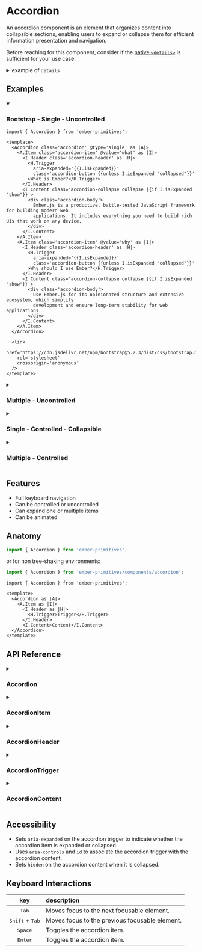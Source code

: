 # Accordion

An accordion component is an element that organizes content into collapsible sections, enabling users to expand or collapse them for efficient information presentation and navigation.

<Callout>

Before reaching for this component, consider if the [native `<details>`](https://developer.mozilla.org/en-US/docs/Web/HTML/Element/details) is sufficient for your use case.


<details><summary>example of <code>details</code></summary>

Like with the component, `<details>` and `<summary>` can be styled with CSS.

```gjs live preview
// No imports needed!
// Though, as a TODO: for this component, we'll soon have a multi-details 
// management wrapper in case you want only one `<details>` open at a time.

<template>
  <div class="demo">
    <details>
      <summary>the header</summary>

      <span>
        Ember.js is a productive, battle-tested JavaScript framework for building modern web
        applications. It includes everything you need to build rich UIs that work on any device.
      </span>
    </details>

    <details>
      <summary>another header</summary>

      <span>
        Ember.js is a productive, battle-tested JavaScript framework for building modern web
        applications. It includes everything you need to build rich UIs that work on any device.
      </span>
    </details>

    <details>
      <summary>a third header</summary>

      <span>
        Ember.js is a productive, battle-tested JavaScript framework for building modern web
        applications. It includes everything you need to build rich UIs that work on any device.
      </span>
    </details>
  </div>

  <style>
    details {
      position: relative;
      padding-bottom: 1rem;
    }
    summary {
      cursor: pointer;
      margin-bottom: -1rem;
      transition-property: all;
      transition-duration: 150ms;
      transition-timing-function: cubic-bezier(0.4, 0, 0.2, 1);

      background: white;
      padding: 0.5rem;
      color: black;
      border: 1px solid;
      border-radius: 0.25rem;
      position: relative;
      z-index: 2;
    }
    details[open] > summary {
      background: #dcdcff; 
      font-weight: bold;
      margin-bottom: 1rem;
    }

    details > span {
      position: relative;
      z-index: 1;
    }

    .demo {
      margin: 1rem; 
      padding: 1rem;
      display: grid;
      gap: 1rem;
    }
  </style>
</template>
```

</details>

</Callout>

## Examples

<details open>
<summary><h3>Bootstrap - Single - Uncontrolled</h3></summary>

```gjs live preview
import { Accordion } from 'ember-primitives';

<template>
  <Accordion class='accordion' @type='single' as |A|>
    <A.Item class='accordion-item' @value='what' as |I|>
      <I.Header class='accordion-header' as |H|>
        <H.Trigger
          aria-expanded='{{I.isExpanded}}'
          class='accordion-button {{unless I.isExpanded "collapsed"}}'
        >What is Ember?</H.Trigger>
      </I.Header>
      <I.Content class='accordion-collapse collapse {{if I.isExpanded "show"}}'>
        <div class='accordion-body'>
          Ember.js is a productive, battle-tested JavaScript framework for building modern web
          applications. It includes everything you need to build rich UIs that work on any device.
        </div>
      </I.Content>
    </A.Item>
    <A.Item class='accordion-item' @value='why' as |I|>
      <I.Header class='accordion-header' as |H|>
        <H.Trigger
          aria-expanded='{{I.isExpanded}}'
          class='accordion-button {{unless I.isExpanded "collapsed"}}'
        >Why should I use Ember?</H.Trigger>
      </I.Header>
      <I.Content class='accordion-collapse collapse {{if I.isExpanded "show"}}'>
        <div class='accordion-body'>
          Use Ember.js for its opinionated structure and extensive ecosystem, which simplify
          development and ensure long-term stability for web applications.
        </div>
      </I.Content>
    </A.Item>
  </Accordion>

  <link
    href='https://cdn.jsdelivr.net/npm/bootstrap@5.2.3/dist/css/bootstrap.min.css'
    rel='stylesheet'
    crossorigin='anonymous'
  />
</template>
```

</details>

<details>
<summary><h3>Multiple - Uncontrolled</h3></summary>

```gjs live preview
import { Accordion } from 'ember-primitives';

<template>
  <Accordion @type='multiple' as |A|>
    <A.Item @value='what' as |I|>
      <I.Header as |H|>
        <H.Trigger>What is Ember?</H.Trigger>
      </I.Header>
      <I.Content>Ember.js is a productive, battle-tested JavaScript framework for building modern
        web applications. It includes everything you need to build rich UIs that work on any device.</I.Content>
    </A.Item>
    <A.Item @value='why' as |I|>
      <I.Header as |H|>
        <H.Trigger>Why should I use Ember?</H.Trigger>
      </I.Header>
      <I.Content>Use Ember.js for its opinionated structure and extensive ecosystem, which simplify
        development and ensure long-term stability for web applications.</I.Content>
    </A.Item>
  </Accordion>
</template>
```

</details>

<details>
<summary><h3>Single - Controlled - Collapsible</h3></summary>

```gjs live preview
import Component from '@glimmer/component';
import { tracked } from '@glimmer/tracking';
import { Accordion } from 'ember-primitives';

export default class ControlledAccordion extends Component {
  <template>
    <Accordion
      @type='single'
      @collapsible={{true}}
      @value={{this.value}}
      @onValueChange={{this.updateValue}}
      as |A|
    >
      <A.Item @value='what' as |I|>
        <I.Header as |H|>
          <H.Trigger>What is Ember?</H.Trigger>
        </I.Header>
        <I.Content>Ember.js is a productive, battle-tested JavaScript framework for building modern
          web applications. It includes everything you need to build rich UIs that work on any
          device.</I.Content>
      </A.Item>
      <A.Item @value='why' as |I|>
        <I.Header as |H|>
          <H.Trigger>Why should I use Ember?</H.Trigger>
        </I.Header>
        <I.Content>Use Ember.js for its opinionated structure and extensive ecosystem, which
          simplify development and ensure long-term stability for web applications.</I.Content>
      </A.Item>
    </Accordion>
  </template>

  @tracked value = 'what';

  updateValue = (value) => {
    this.value = value;
  };
}
```

</details>

<details>
<summary><h3>Multiple - Controlled</h3></summary>

```gjs live preview
import Component from '@glimmer/component';
import { tracked } from '@glimmer/tracking';

import { Accordion } from 'ember-primitives';

export default class ControlledAccordion extends Component {
  <template>
    <Accordion @type='multiple' @value={{this.values}} @onValueChange={{this.updateValues}} as |A|>
      <A.Item @value='what' as |I|>
        <I.Header as |H|>
          <H.Trigger>What is Ember?</H.Trigger>
        </I.Header>
        <I.Content>Ember.js is a productive, battle-tested JavaScript framework for building modern
          web applications. It includes everything you need to build rich UIs that work on any
          device.</I.Content>
      </A.Item>
      <A.Item @value='why' as |I|>
        <I.Header as |H|>
          <H.Trigger>Why should I use Ember?</H.Trigger>
        </I.Header>
        <I.Content>Use Ember.js for its opinionated structure and extensive ecosystem, which
          simplify development and ensure long-term stability for web applications.</I.Content>
      </A.Item>
    </Accordion>
  </template>

  @tracked values = ['what', 'why'];

  updateValues = (values) => {
    this.values = values;
  };
}
```

</details>

## Features

- Full keyboard navigation
- Can be controlled or uncontrolled
- Can expand one or multiple items
- Can be animated


## Anatomy

```js
import { Accordion } from 'ember-primitives';
```

or for non tree-shaking environments:

```js
import { Accordion } from 'ember-primitives/components/accordion';
```

```gjs
import { Accordion } from 'ember-primitives';

<template>
  <Accordion as |A|>
    <A.Item as |I|>
      <I.Header as |H|>
        <H.Trigger>Trigger</H.Trigger>
      </I.Header>
      <I.Content>Content</I.Content>
  </Accordion>
</template>
```

## API Reference

<details>
<summary><h3>Accordion</h3></summary>

```gjs live no-shadow
import { ComponentSignature } from 'kolay';

<template>
  <ComponentSignature 
    @package="ember-primitives" 
    @module='declarations/components/accordion' 
    @name='Accordion' 
  />
</template>
```

### State Attributes

|       key       | description                                  |
| :-------------: | :------------------------------------------- |
| `data-disabled` | Indicates whether the accordion is disabled. |

</details>

<details>
<summary><h3>AccordionItem</h3></summary>

```gjs live no-shadow
import { ComponentSignature } from 'kolay';

<template>
  <ComponentSignature 
    @package="ember-primitives" 
    @module='index' 
    @name='AccordionItemExternalSignature' 
  />
</template>
```

### State Attributes

|       key       | description                                                                           |
| :-------------: | :------------------------------------------------------------------------------------ |
|  `data-state`   | "open" or "closed", depending on whether the accordion item is expanded or collapsed. |
| `data-disabled` | Indicates whether the accordion item is disabled.                                     |

</details>

<details>
<summary><h3>AccordionHeader</h3></summary>

```gjs live no-shadow
import { ComponentSignature } from 'kolay';

<template>
  <ComponentSignature 
    @package="ember-primitives" 
    @module='index' 
    @name='AccordionHeaderExternalSignature' 
  />
</template>
```

### State Attributes

|       key       | description                                                                           |
| :-------------: | :------------------------------------------------------------------------------------ |
|  `data-state`   | "open" or "closed", depending on whether the accordion item is expanded or collapsed. |
| `data-disabled` | Indicates whether the accordion item is disabled.                                     |

</details>

<details>
<summary><h3>AccordionTrigger</h3></summary>

```gjs live no-shadow
import { ComponentSignature } from 'kolay';

<template>
  <ComponentSignature 
    @package="ember-primitives" 
    @module='index' 
    @name='AccordionTriggerExternalSignature' 
  />
</template>
```

### State Attributes

|       key       | description                                                                           |
| :-------------: | :------------------------------------------------------------------------------------ |
|  `data-state`   | "open" or "closed", depending on whether the accordion item is expanded or collapsed. |
| `data-disabled` | Indicates whether the accordion item is disabled.                                     |

</details>

<details>
<summary><h3>AccordionContent</h3></summary>

```gjs live no-shadow
import { ComponentSignature } from 'kolay';

<template>
  <ComponentSignature 
    @package="ember-primitives" 
    @module='index' 
    @name='AccordionContentExternalSignature' />
</template>
```

</details>

## Accessibility

- Sets `aria-expanded` on the accordion trigger to indicate whether the accordion item is expanded or collapsed.
- Uses `aria-controls` and `id` to associate the accordion trigger with the accordion content.
- Sets `hidden` on the accordion content when it is collapsed.

## Keyboard Interactions

|                key                | description                                    |
| :-------------------------------: | :--------------------------------------------- |
|          <kbd>Tab</kbd>           | Moves focus to the next focusable element.     |
| <kbd>Shift</kbd> + <kbd>Tab</kbd> | Moves focus to the previous focusable element. |
|         <kbd>Space</kbd>          | Toggles the accordion item.                    |
|         <kbd>Enter</kbd>          | Toggles the accordion item.                    |
